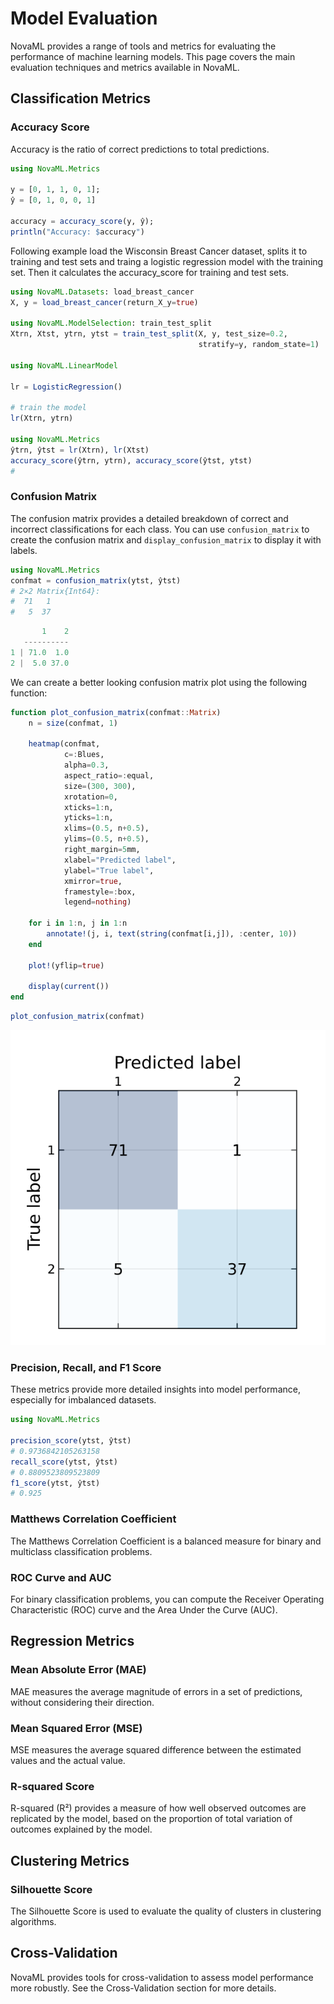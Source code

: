 # Model Evaluation

NovaML provides a range of tools and metrics for evaluating the performance of machine learning models. This page covers the main evaluation techniques and metrics available in NovaML.

## Classification Metrics

### Accuracy Score

Accuracy is the ratio of correct predictions to total predictions.

```julia
using NovaML.Metrics

y = [0, 1, 1, 0, 1];
ŷ = [0, 1, 0, 0, 1]

accuracy = accuracy_score(y, ŷ);
println("Accuracy: $accuracy")
```

Following example load the Wisconsin Breast Cancer dataset, splits it to training and test sets and traing a logistic regression model with the training set. Then it calculates the accuracy_score for training and test sets. 

```julia
using NovaML.Datasets: load_breast_cancer
X, y = load_breast_cancer(return_X_y=true)

using NovaML.ModelSelection: train_test_split
Xtrn, Xtst, ytrn, ytst = train_test_split(X, y, test_size=0.2,
                                          stratify=y, random_state=1)

using NovaML.LinearModel

lr = LogisticRegression()

# train the model
lr(Xtrn, ytrn)

using NovaML.Metrics
ŷtrn, ŷtst = lr(Xtrn), lr(Xtst)
accuracy_score(ŷtrn, ytrn), accuracy_score(ŷtst, ytst)
# 
```

### Confusion Matrix

The confusion matrix provides a detailed breakdown of correct and incorrect classifications for each class.
You can use `confusion_matrix` to create the confusion matrix and `display_confusion_matrix` to display it with labels. 

```julia
using NovaML.Metrics
confmat = confusion_matrix(ytst, ŷtst)
# 2×2 Matrix{Int64}:
#  71   1
#   5  37
```

```julia
       1    2
   ----------
1 | 71.0  1.0
2 |  5.0 37.0
```

We can create a better looking confusion matrix plot using the following function:

```julia
function plot_confusion_matrix(confmat::Matrix)
    n = size(confmat, 1)
    
    heatmap(confmat, 
            c=:Blues, 
            alpha=0.3, 
            aspect_ratio=:equal, 
            size=(300, 300),
            xrotation=0,
            xticks=1:n, 
            yticks=1:n,
            xlims=(0.5, n+0.5), 
            ylims=(0.5, n+0.5),
            right_margin=5mm,
            xlabel="Predicted label",
            ylabel="True label",
            xmirror=true, 
            framestyle=:box, 
            legend=nothing)
    
    for i in 1:n, j in 1:n
        annotate!(j, i, text(string(confmat[i,j]), :center, 10))
    end
    
    plot!(yflip=true)
    
    display(current())
end
```

```julia
plot_confusion_matrix(confmat)
```

![Confusion matrix plot](images/plot_1.svg)


### Precision, Recall, and F1 Score

These metrics provide more detailed insights into model performance, especially for imbalanced datasets.

```julia
using NovaML.Metrics

precision_score(ytst, ŷtst)
# 0.9736842105263158
recall_score(ytst, ŷtst)
# 0.8809523809523809
f1_score(ytst, ŷtst)
# 0.925
```

### Matthews Correlation Coefficient

The Matthews Correlation Coefficient is a balanced measure for binary and multiclass classification problems.


### ROC Curve and AUC

For binary classification problems, you can compute the Receiver Operating Characteristic (ROC) curve and the Area Under the Curve (AUC).

## Regression Metrics

### Mean Absolute Error (MAE)

MAE measures the average magnitude of errors in a set of predictions, without considering their direction.

### Mean Squared Error (MSE)

MSE measures the average squared difference between the estimated values and the actual value.

### R-squared Score

R-squared (R²) provides a measure of how well observed outcomes are replicated by the model, based on the proportion of total variation of outcomes explained by the model.

## Clustering Metrics

### Silhouette Score

The Silhouette Score is used to evaluate the quality of clusters in clustering algorithms.

## Cross-Validation

NovaML provides tools for cross-validation to assess model performance more robustly. See the Cross-Validation section for more details.

